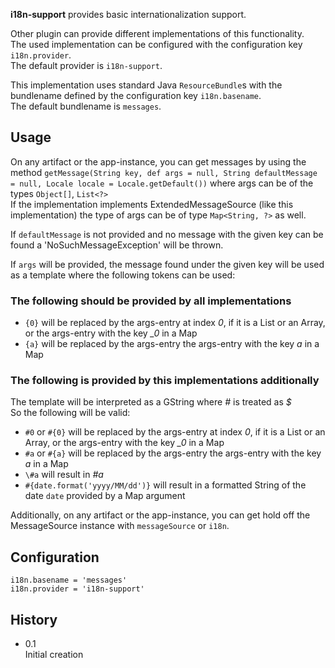 **i18n-support** provides basic internationalization support.

Other plugin can provide different implementations of this functionality. <br/>
The used implementation can be configured with the configuration key `i18n.provider`. <br/>
The default provider is `i18n-support`.

This implementation uses standard Java `ResourceBundle`s with the bundlename defined by the configuration key `i18n.basename`. <br/>
The default bundlename is `messages`.

Usage
-----
On any artifact or the app-instance, you can get messages by using the method `getMessage(String key, def args = null, String defaultMessage = null, Locale locale = Locale.getDefault())`
where args can be of the types `Object[]`, `List<?>` <br/>
If the implementation implements ExtendedMessageSource (like this implementation) the type of args can be of type `Map<String, ?>` as well.

If `defaultMessage` is not provided and no message with the given key can be found a 'NoSuchMessageException' will be thrown.

If `args` will be provided, the message found under the given key will be used as a template where the following tokens can be used:

### The following should be provided by all implementations
- `{0}` will be replaced by the args-entry at index *0*, if it is a List or an Array, or the args-entry with the key *_0* in a Map
- `{a}` will be replaced by the args-entry the args-entry with the key *a* in a Map

### The following is provided by this implementations additionally
The template will be interpreted as a GString where *#* is treated as *$* <br/>
So the following will be valid:
- `#0` or `#{0}` will be replaced by the args-entry at index *0*, if it is a List or an Array, or the args-entry with the key *_0* in a Map
- `#a` or `#{a}` will be replaced by the args-entry the args-entry with the key *a* in a Map
- `\#a` will result in *#a*
- `#{date.format('yyyy/MM/dd')}` will result in a formatted String of the date `date` provided by a Map argument

Additionally, on any artifact or the app-instance, you can get hold off the MessageSource instance with `messageSource` or `i18n`.

Configuration
-------------
    i18n.basename = 'messages'
    i18n.provider = 'i18n-support'

History
-------
- 0.1 <br/>
  Initial creation

